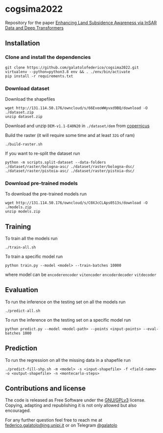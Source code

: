 # cogsima2022

Repository for the paper [Enhancing Land Subsidence Awareness via InSAR Data and Deep Transformers]()

## Installation

### Clone and install the dependencies

```
git clone https://github.com/galatolofederico/cogsima2022.git
virtualenv --python=python3.8 env && . ./env/bin/activate
pip install -r requirements.txt
```

### Download dataset  

Download the shapefiles
```
wget http://131.114.50.176/owncloud/s/66EveoWWyvxd9BQ/download -O ./dataset.zip
unzip dataset.zip
```

Download and unzip `DEM-v1.1-E40N20` in `./dataset/dem` from [copernicus](https://land.copernicus.eu/imagery-in-situ/eu-dem/eu-dem-v1.1?tab=download)

Build the raster (it will require some time and at least `32G` of ram)
```
./build-raster.sh
```

If you want to re-split the dataset run
```
python -m scripts.split-dataset --data-folders ./dataset/raster/bologna-asc/ ./dataset/raster/bologna-dsc/ ./dataset/raster/pistoia-asc/ ./dataset/raster/pistoia-dsc/
```

### Download pre-trained models

To download the pre-trained models run

```
wget http://131.114.50.176/owncloud/s/C0XJcCLAps0513s/download -O ./models.zip
unzip models.zip
```

## Training

To train all the models run

```
./train-all.sh
```

To train a specific model run

```
python train.py --model <model> --train-batches 10000
```

where model can be `encoderencoder` `vitencoder` `encoderdecoder` `vitdecoder`

## Evaluation

To run the inference on the testing set on all the models run

```
./predict-all.sh
```

To run the inference on the testing set on a specific model run

```
python predict.py --model <model-path> --points <input-points> --eval-batches 1000
```

## Prediction

To run the regression on all the missing data in a shapefile run
```
./predict-fill-shp.sh -m <model> -s <input-shapefile> -f <field-name> -o <output-shapefile> -n <montecarlo-steps>
```

## Contributions and license

The code is released as Free Software under the [GNU/GPLv3](https://choosealicense.com/licenses/gpl-3.0/) license. Copying, adapting and republishing it is not only allowed but also encouraged. 

For any further question feel free to reach me at  [federico.galatolo@ing.unipi.it](mailto:federico.galatolo@ing.unipi.it) or on Telegram  [@galatolo](https://t.me/galatolo)